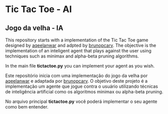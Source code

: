 Tic Tac Toe - AI
==============
Jogo da velha - IA
------------------

This repository starts with a implementation of the Tic Tac Toe game designed by [aqeelanwar](http://github.com/aqeelanwar)
and adpted by [brunopcarv](http://github.com/brunopcarv).
The objective is the implementation of an inteligent agent that plays against the user using
techniques such as minimax and alpha-beta pruning algorithms.

In the main file **tictactoe.py** you can implement your agent as you wish.



Este repositório inicia com uma implementação do jogo da velha por [aqeelanwar](http://github.com/aqeelanwar)
e adaptada por [brunopcarv](http://github.com/brunopcarv).
O objetivo deste projeto é a implementação um agente que jogue contra o usuário utilizando
técnicas de inteligência artificial como os algoritmos minimax ou alpha-beta pruning.

No arquivo principal **tictactoe.py** você poderá implementar o seu agente como bem entender.

